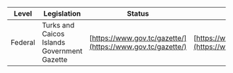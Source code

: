| Level | Legislation | Status | Case law | Constitution |
|---|---|---|---|---|
| Federal | Turks and Caicos Islands Government Gazette | [https://www.gov.tc/gazette/](https://www.gov.tc/gazette/) | [https://www.gov.tc/gazette/](https://www.gov.tc/gazette/) | [https://www.gov.tc/constitution/](https://www.gov.tc/constitution/) |